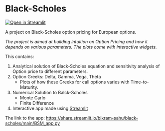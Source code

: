 # Black-Scholes

[![Open in Streamlit](https://static.streamlit.io/badges/streamlit_badge_black_white.svg)](https://share.streamlit.io/bikram-sahu/black-scholes/main/BSM_app.py)

A project on Black-Scholes option pricing for European options.

*The project is aimed at building intuition on Option Pricing and how it depends on various parameters. The plots come with interactive widgets.*

This contains:

  1. Analytical solution of Black-Scholes equation and sensitivity analysis of Option price to different parameters.
  2. Option Greeks: Delta, Gamma, Vega, Theta
      * Plots of how these Greeks for call options varies with Time-to-Maturity.
  3. Numerical Solution to Balck-Scholes
      * Monte Carlo
      * Finite Difference
  4. Interactive app made using [Streamlit](https://www.streamlit.io/)
  
  The link to the app: https://share.streamlit.io/bikram-sahu/black-scholes/main/BSM_app.py
